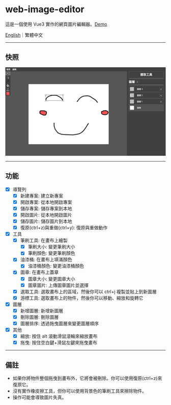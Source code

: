 # web-image-editor

這是一個使用 Vue3 實作的網頁圖片編輯器。[Demo](https://laijunbin.github.io/web-image-editor/)

[English](https://github.com/LaiJunBin/web-image-editor/tree/main#web-image-editor)｜繁體中文

---

## 快照

![snapshot](./docs/images/snapshot.png)

---

## 功能

- [x] 導覽列
  - [x] 新建專案: 建立新專案
  - [x] 開啟專案: 從本地開啟專案
  - [x] 儲存專案: 儲存專案到本地
  - [x] 開啟圖片: 從本地開啟圖片
  - [x] 儲存圖片: 儲存圖片到本地
  - [x] 復原(ctrl+z)與重做(ctrl+y): 復原與重做動作
- [x] 工具
  - [x] 筆刷工具: 在畫布上繪製
    - [x] 筆刷大小: 變更筆刷大小
    - [x] 筆刷顏色: 變更筆刷顏色
  - [x] 油漆桶: 在畫布上填滿顏色
    - [x] 油漆桶顏色: 變更油漆桶顏色
  - [x] 圖章: 在畫布上蓋章
    - [x] 圖章大小: 變更圖章大小
    - [x] 圖章圖片: 上傳圖章圖片並選擇
  - [x] 選取工具: 選取畫布上的區域，然後你可以 ctrl+j 複製並貼上到新圖層
  - [x] 游標工具: 選取畫布上的物件，然後你可以移動、縮放和旋轉它
- [x] 圖層
  - [x] 新增圖層: 新增新圖層
  - [x] 刪除圖層: 刪除圖層
  - [x] 圖層排序: 透過拖曳圖層來變更圖層順序
- [x] 其他
  - [x] 縮放: 按住 alt 滾動滑鼠滾輪來縮放畫布
  - [x] 拖曳: 按住空白鍵+滑鼠左鍵來拖曳畫布

---

## 備註

- 如果你將物件整個拖曳到畫布外，它將會被刪除。你可以使用復原(ctrl+z)來復原它。
- 沒有實作橡皮擦工具，但你可以使用背景色的筆刷工具來擦除物件。
- 操作可能會導致圖片失真。
